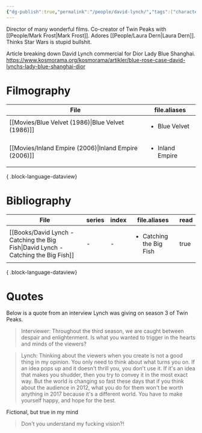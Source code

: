 ```yaml
---
{"dg-publish":true,"permalink":"/people/david-lynch/","tags":["character"],"created":"2023-03-27","updated":"2024-08-28"}
---
```



Director of many wonderful films. Co-creator of Twin Peaks with [[People/Mark Frost\|Mark Frost]]. Adores [[People/Laura Dern\|Laura Dern]]. Thinks Star Wars is stupid bullshit.

Article breaking down David Lynch commercial for Dior Lady Blue Shanghai. https://www.kosmorama.org/kosmorama/artikler/blue-rose-case-david-lynchs-lady-blue-shanghai-dior

# Filmography

| File                                                     | file.aliases                    |
| -------------------------------------------------------- | ------------------------------- |
| [[Movies/Blue Velvet (1986)\|Blue Velvet (1986)]]     | <ul><li>Blue Velvet</li></ul>   |
| [[Movies/Inland Empire (2006)\|Inland Empire (2006)]] | <ul><li>Inland Empire</li></ul> |

{ .block-language-dataview}

# Bibliography

| File                                                                                  | series | index | file.aliases                            | read |
| ------------------------------------------------------------------------------------- | ------ | ----- | --------------------------------------- | ---- |
| [[Books/David Lynch - Catching the Big Fish\|David Lynch - Catching the Big Fish]] | \-     | \-    | <ul><li>Catching the Big Fish</li></ul> | true |

{ .block-language-dataview}

# Quotes

Below is a quote from an interview Lynch was giving on season 3 of Twin Peaks.

> Interviewer: Throughout the third season, we are caught between despair and enlightenment. Is what you wanted to trigger in the hearts and minds of the viewers?

> Lynch: Thinking about the viewers when you create is not a good thing in my opinion. You only need to think about what turns you on. If an idea pops up and it doesn't thrill you, you don't use it. If it's an idea that makes you shudder, then you try to convey it in the most exact way. But the world is changing so fast these days that if you think about the audience in 2012, what you do for them won't be worth anything in 2017 because it's a different world. You have to make yourself happy, and hope for the best.

Fictional, but true in my mind

> Don't you understand my fucking vision?!
